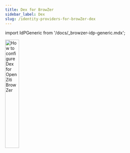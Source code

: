 ```yaml
---
title: Dex for BrowZer
sidebar_label: Dex
slug: /identity-providers-for-browZer-dex
---
```


import IdPGeneric from '/docs/_browzer-idp-generic.mdx';

<head>
  <title>Dex for OpenZiti BrowZer</title>
  <meta
    name="description"
    content="How to configure Dex for OpenZiti BrowZer."
  />
</head>

<img src="/icons/logo-dex.svg" alt="How to configure Dex for OpenZiti BrowZer" width="30%"/>

<IdPGeneric />
